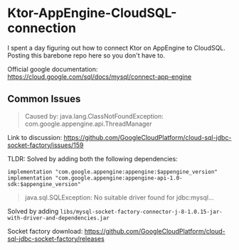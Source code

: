 # Ktor-AppEngine-CloudSQL-connection
I spent a day figuring out how to connect Ktor on AppEngine to CloudSQL. Posting this barebone repo here so you don't have to.

Official google documentation: https://cloud.google.com/sql/docs/mysql/connect-app-engine


## Common Issues
> Caused by: java.lang.ClassNotFoundException: com.google.appengine.api.ThreadManager

Link to discussion: https://github.com/GoogleCloudPlatform/cloud-sql-jdbc-socket-factory/issues/159

TLDR: Solved by adding both the following dependencies:
```
implementation "com.google.appengine:appengine:$appengine_version"
implementation "com.google.appengine:appengine-api-1.0-sdk:$appengine_version"
```

> java.sql.SQLException: No suitable driver found for jdbc:mysql...

Solved by adding `libs/mysql-socket-factory-connector-j-8-1.0.15-jar-with-driver-and-dependencies.jar`

Socket factory download: https://github.com/GoogleCloudPlatform/cloud-sql-jdbc-socket-factory/releases
